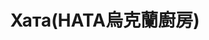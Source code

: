 ---
title: "Хата(HATA烏克蘭廚房)"
description: "Хата(HATA烏克蘭廚房)"
layout: shop
keywords:
  - 美食競賽
  - 台灣美食
  - 美食精選
datePublished: "2025-06-30"
dateModified: "2025-07-05"
city: "高雄市"
district: "鹽埕區"
address: "高雄市鹽埕區五福四路150號"
phone: "0906956650"
geo: "22.623297451663703, 120.28447960965849"
google_map: "https://maps.app.goo.gl/UTnWL4bsAt8mjfa29"
footinder: "https://footinder.com.tw/%e9%ab%98%e9%9b%84%e5%b8%82%e9%b9%bd%e5%9f%95%e5%8d%80/362211/"
official: "https://www.facebook.com/hataresto.ofc/"
award:
  - name: "500盤"
    year: "2024"
    entries:
      - dishes:
          - "薩洛·烏克蘭醃豬油"

---